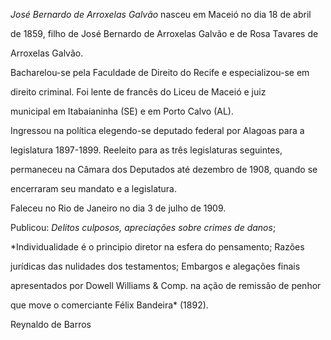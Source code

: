 

*José Bernardo de Arroxelas Galvão* nasceu em Maceió no dia 18 de abril

de 1859, filho de José Bernardo de Arroxelas Galvão e de Rosa Tavares de

Arroxelas Galvão.



Bacharelou-se pela Faculdade de Direito do Recife e especializou-se em

direito criminal. Foi lente de francês do Liceu de Maceió e juiz

municipal em Itabaianinha (SE) e em Porto Calvo (AL).



Ingressou na política elegendo-se deputado federal por Alagoas para a

legislatura 1897-1899. Reeleito para as três legislaturas seguintes,

permaneceu na Câmara dos Deputados até dezembro de 1908, quando se

encerraram seu mandato e a legislatura.



Faleceu no Rio de Janeiro no dia 3 de julho de 1909.



Publicou: *Delitos culposos, apreciações sobre crimes de danos*;

*Individualidade é o principio diretor na esfera do pensamento; Razões

jurídicas das nulidades dos testamentos; Embargos e alegações finais

apresentados por Dowell Williams & Comp. na ação de remissão de penhor

que move o comerciante Félix Bandeira* (1892).



Reynaldo de Barros



